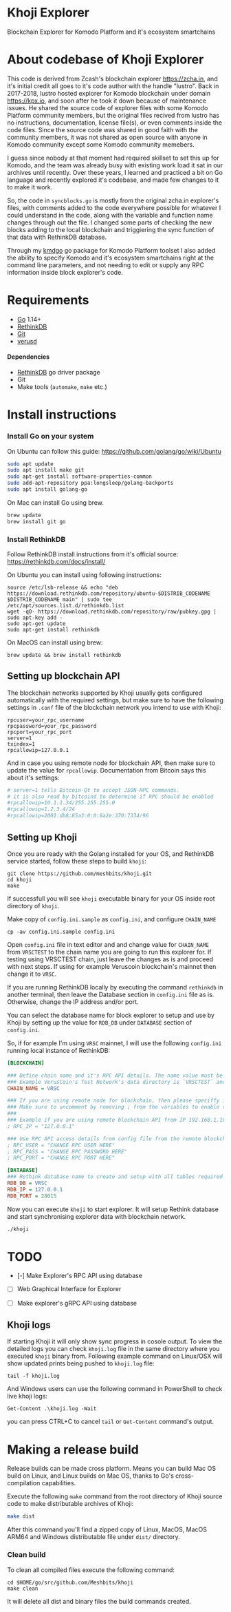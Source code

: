 # Khoji Explorer
 Blockchain Explorer for Komodo Platform and it's ecosystem smartchains


# About codebase of Khoji Explorer
This code is derived from Zcash's blockchain explorer https://zcha.in, and it's initial credit all goes to it's code author with the handle "lustro".
Back in 2017-2018, lustro hosted explorer for Komodo blockchain under domain https://kpx.io, and soon after he took it down because of maintenance issues. He shared the source code of explorer files with some Komodo Platform community members, but the original files recived from lustro has no instructions, documentation, license file(s), or even comments inside the code files. Since the source code was shared in good faith with the community members, it was not shared as open source with anyone in Komodo community except some Komodo community memebers.

I guess since nobody at that moment had required skillset to set this up for Komodo, and the team was already busy with existing work load it sat in our archives until recently. Over these years, I learned and practiced a bit on Go language and recently explored it's codebase, and made few changes to it to make it work.

So, the code in `syncblocks.go` is mostly from the original zcha.in explorer's files, with comments added to the code everywhere possible for whatever I could understand in the code, along with the variable and function name changes through out the file. I changed some parts of checking the new blocks adding to the local blockchain and triggiering the sync function of that data with RethinkDB database.

Through my [kmdgo](https://github.com/satindergrewal/kmdgo) go package for Komodo Platform toolset I also added the ability to specify Komodo and it's ecosystem smartchains right at the command line parameters, and not needing to edit or supply any RPC information inside block explorer's code.

# Requirements

- [Go](https://golang.org/doc/install) 1.14+
- [RethinkDB](https://rethinkdb.com/docs/install/)
- [Git](https://git-scm.com/)
- [verusd](https://github.com/VerusCoin/VerusCoin/releases)

#### Dependencies

- [RethinkDB](https://github.com/rethinkdb/rethinkdb-go) go driver package
- Git
- Make tools (`automake`, `make` etc.)

# Install instructions

### Install Go on your system

On Ubuntu can follow this guide: https://github.com/golang/go/wiki/Ubuntu

```bash
sudo apt update
sudo apt install make git
sudo apt-get install software-properties-common
sudo add-apt-repository ppa:longsleep/golang-backports
sudo apt install golang-go
```

On Mac can install Go using brew.

```bash
brew update
brew install git go
```

### Install RethinkDB

Follow RethinkDB install instructions from it's official source: https://rethinkdb.com/docs/install/

On Ubuntu you can install using following instructions:

```shell
source /etc/lsb-release && echo "deb https://download.rethinkdb.com/repository/ubuntu-$DISTRIB_CODENAME $DISTRIB_CODENAME main" | sudo tee /etc/apt/sources.list.d/rethinkdb.list
wget -qO- https://download.rethinkdb.com/repository/raw/pubkey.gpg | sudo apt-key add -
sudo apt-get update
sudo apt-get install rethinkdb
```

On MacOS can install using brew:

```shell
brew update && brew install rethinkdb
```

## Setting up blockchain API

The blockchain networks supported by Khoji usually gets configured automatically with the required settings, but make sure to have the following settings in `.conf` file of the blockchain network you intend to use with Khoji:

```shell
rpcuser=your_rpc_username
rpcpassword=your_rpc_password
rpcport=your_rpc_port
server=1
txindex=1
rpcallowip=127.0.0.1
```

And in case you using remote node for blockchain API, then make sure to update the value for `rpcallowip`. Documentation from Bitcoin says this about it's settings:

```bash
# server=1 tells Bitcoin-Qt to accept JSON-RPC commands.
# it is also read by bitcoind to determine if RPC should be enabled
#rpcallowip=10.1.1.34/255.255.255.0
#rpcallowip=1.2.3.4/24
#rpcallowip=2001:db8:85a3:0:0:8a2e:370:7334/96
```

## Setting up Khoji

Once you are ready with the Golang installed for your OS, and RethinkDB service started, follow these steps to build `khoji`:

```shell
git clone https://github.com/meshbits/khoji.git
cd khoji
make
```

If successfull you will see `khoji` executable binary for your OS inside root directory of `khoji`.

Make copy of `config.ini.sample` as `config.ini`, and configure `CHAIN_NAME`

```shell
cp -av config.ini.sample config.ini
```

Open `config.ini` file in text editor and and change value for `CHAIN_NAME` from `VRSCTEST` to the chain name you are going to run this explorer for.
If testing using VRSCTEST chain, just leave the changes as is and proceed with next steps.
If using for example Veruscoin blockchain's mainnet then change it to `VRSC`.

If you are running RethinkDB locally by executing the command `rethinkdb` in another terminal, then leave the Database section in `config.ini` file as is.
Otherwise, change the IP address and/or port.

You can select the database name for block explorer to setup and use by Khoji by setting up the value for `RDB_DB` under `DATABASE` section of `config.ini`.

So, if for example I'm using `VRSC` mainnet, I will use the following `config.ini` running local instance of RethinkDB:

```ini
[BLOCKCHAIN]

### Define chain name and it's RPC API details. The name value must be the matching value of it's data directory name.
### Example VerusCoin's Test Network's data directory is `VRSCTEST` and so on.
CHAIN_NAME = VRSC

### If you are using remote node for blockchain, then please speciffy it's RPC details
### Make sure to uncomment by removing ; from the variables to enable these settings
###
### Example if you are using remote blockchain API from IP 192.168.1.100 then use that IP for RPC_IP
; RPC_IP = "127.0.0.1"

### Use RPC API access details from config file from the remote blockchain node
; RPC_USER = "CHANGE RPC USER HERE"
; RPC_PASS = "CHANGE RPC PASSWORD HERE"
; RPC_PORT = "CHANGE RPC PORT HERE"

[DATABASE]
### Rethink database name to create and setup with all tables required for explorer
RDB_DB = VRSC
RDB_IP = 127.0.0.1
RDB_PORT = 28015
```

Now you can execute `khoji` to start explorer. It will setup Rethink database and start synchronising explorer data with blockchain network.

```bash
./khoji
```

# TODO

- [-]	Make Explorer's RPC API using database
- [ ]	Web Graphical Interface for Explorer
- [ ]	Make explorer's gRPC API using database


## Khoji logs

If starting Khoji it will only show sync progress in cosole output.
To view the detailed logs you can check `khoji.log` file in the same directory where you executed `khoji` binary from.
Following example command on Linux/OSX will show updated prints being pushed to `khoji.log` file:

```shell
tail -f khoji.log
```

And Windows users can use the following command in PowerShell to check live khoji logs:
```shell
Get-Content .\khoji.log -Wait
```

you can press CTRL+C to cancel `tail` or `Get-Content` command's output.

# Making a release build

Release builds can be made cross platform.
Means you can build Mac OS build on Linux, and Linux builds on Mac OS, thanks to Go's cross-compilation capabilities.

Execute the following `make` command from the root directory of Khoji source code to make distributable archives of Khoji:

```bash
make dist
```

After this command you'll find a zipped copy of Linux, MacOS, MacOS ARM64 and Windows distributable file under `dist/` directory.

### Clean build

To clean all compiled files execute the following command:

```shell
cd $HOME/go/src/github.com/Meshbits/khoji
make clean
```

It will delete all dist and binary files the build commands created.
